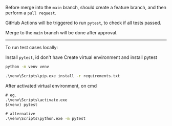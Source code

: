 Before merge into the `main` branch, should create a feature branch, and then perform a `pull request`.

GitHub Actions will be triggered to run `pytest`, to check if all tests passed.

Merge to the `main` branch will be done after approval.

---
To run test cases locally:

Install `pytest`, id don't have
Create virtual environment and install pytest
```cmd
python -m venv venv

.\venv\Scripts\pip.exe install -r requirements.txt
```

After activated virtual environment, on cmd
```cmd
# eg.
.\venv\Scripts\activate.exe
$(venv) pytest

# alternative
.\venv\Scripts\python.exe -m pytest
```

